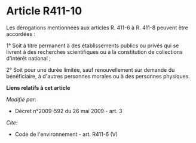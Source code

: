# Article R411-10

Les dérogations mentionnées aux articles R. 411-6 à R. 411-8 peuvent être accordées : 

1° Soit à titre permanent à des établissements publics ou privés qui se livrent à des recherches scientifiques ou à la
constitution de collections d'intérêt national ; 

2° Soit pour une durée limitée, sauf renouvellement sur demande du bénéficiaire, à d'autres personnes morales ou à des
personnes physiques.

**Liens relatifs à cet article**

_Modifié par_:

  - Décret n°2009-592 du 26 mai 2009 - art. 3

_Cite_:

  - Code de l'environnement - art. R411-6 (V)

